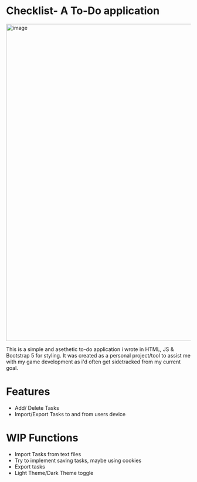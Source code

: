 # Checklist- A To-Do application

<img width="1919" height="864" alt="image" src="https://github.com/user-attachments/assets/98c94c34-ef1a-4b0d-9b7a-9331309fcc89" />


This is a simple and asethetic to-do application i wrote in HTML, JS & Bootstrap 5 for styling.
It was created as a personal project/tool to assist me with my game development as i'd often get sidetracked from my current goal.

# Features
- Add/ Delete Tasks
- Import/Export Tasks to and from users device

# WIP Functions
- Import Tasks from text files
- Try to implement saving tasks, maybe using cookies
- Export tasks
- Light Theme/Dark Theme toggle

